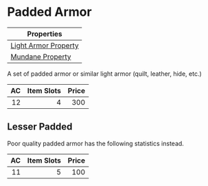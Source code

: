 # Padded Armor

| Properties                                                                |
| ------------------------------------------------------------------------- |
| [Light Armor Property](../Armor%20Properties/Light%20Armor%20Property.md) |
| [Mundane Property](../../../Material%20Properties/Mundane%20Property.md)  |

A set of padded armor or similar light armor (quilt, leather, hide, etc.)

|  AC | Item Slots | Price |
| --: | ---------: | ----: |
|  12 |          4 |   300 |

## Lesser Padded

Poor quality padded armor has the following statistics instead.

|  AC | Item Slots | Price |
| --: | ---------: | ----: |
|  11 |          5 |   100 |

